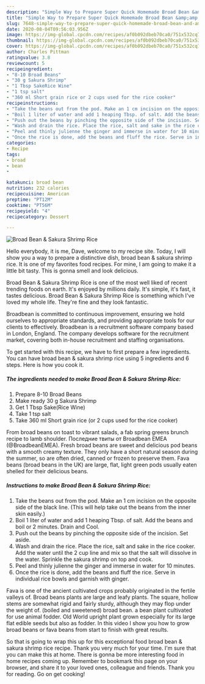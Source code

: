 ```yaml
---
description: "Simple Way to Prepare Super Quick Homemade Broad Bean &amp;amp; Sakura Shrimp Rice"
title: "Simple Way to Prepare Super Quick Homemade Broad Bean &amp;amp; Sakura Shrimp Rice"
slug: 7648-simple-way-to-prepare-super-quick-homemade-broad-bean-and-amp-sakura-shrimp-rice
date: 2020-08-04T09:56:03.956Z
image: https://img-global.cpcdn.com/recipes/af0b092dbeb70ca0/751x532cq70/broad-bean-sakura-shrimp-rice-recipe-main-photo.jpg
thumbnail: https://img-global.cpcdn.com/recipes/af0b092dbeb70ca0/751x532cq70/broad-bean-sakura-shrimp-rice-recipe-main-photo.jpg
cover: https://img-global.cpcdn.com/recipes/af0b092dbeb70ca0/751x532cq70/broad-bean-sakura-shrimp-rice-recipe-main-photo.jpg
author: Charles Pittman
ratingvalue: 3.8
reviewcount: 5
recipeingredient:
- "8-10 Broad Beans"
- "30 g Sakura Shrimp"
- "1 Tbsp SakeRice Wine"
- "1 tsp salt"
- "360 ml Short grain rice or 2 cups used for the rice cooker"
recipeinstructions:
- "Take the beans out from the pod. Make an 1 cm incision on the opposite side of the black line. (This will help take out the beans from the inner skin easily.)"
- "Boil 1 liter of water and add 1 heaping Tbsp. of salt. Add the beans and boil or 2 minutes. Drain and Cool."
- "Push out the beans by pinching the opposite side of the incision. Set aside."
- "Wash and drain the rice. Place the rice, salt and sake in the rice cooker. Add the water until the 2 cup line and mix so that the salt will dissolve in the water. Sprinkle the sakura shrimp on top and cook."
- "Peel and thinly julienne the ginger and immerse in water for 10 minutes."
- "Once the rice is done, add the beans and fluff the rice. Serve in individual rice bowls and garnish with ginger."
categories:
- Recipe
tags:
- broad
- bean
- 

katakunci: broad bean  
nutrition: 232 calories
recipecuisine: American
preptime: "PT12M"
cooktime: "PT56M"
recipeyield: "4"
recipecategory: Dessert

---
```



![Broad Bean &amp; Sakura Shrimp Rice](https://img-global.cpcdn.com/recipes/af0b092dbeb70ca0/751x532cq70/broad-bean-sakura-shrimp-rice-recipe-main-photo.jpg)

Hello everybody, it is me, Dave, welcome to my recipe site. Today, I will show you a way to prepare a distinctive dish, broad bean &amp; sakura shrimp rice. It is one of my favorites food recipes. For mine, I am going to make it a little bit tasty. This is gonna smell and look delicious.

Broad Bean &amp; Sakura Shrimp Rice is one of the most well liked of recent trending foods on earth. It's enjoyed by millions daily. It's simple, it's fast, it tastes delicious. Broad Bean &amp; Sakura Shrimp Rice is something which I've loved my whole life. They're fine and they look fantastic.

Broadbean is committed to continuous improvement, ensuring we hold ourselves to appropriate standards, and providing appropriate tools for our clients to effectively. Broadbean is a recruitment software company based in London, England. The company develops software for the recruitment market, covering both in-house recruitment and staffing organisations.


To get started with this recipe, we have to first prepare a few ingredients. You can have broad bean &amp; sakura shrimp rice using 5 ingredients and 6 steps. Here is how you cook it.

<!--inarticleads1-->

##### The ingredients needed to make Broad Bean &amp; Sakura Shrimp Rice:

1. Prepare 8-10 Broad Beans
1. Make ready 30 g Sakura Shrimp
1. Get 1 Tbsp Sake(Rice Wine)
1. Take 1 tsp salt
1. Take 360 ml Short grain rice (or 2 cups used for the rice cooker)


From broad beans on toast to vibrant salads, a fab spring greens brunch recipe to lamb shoulder. Последние твиты от Broadbean EMEA (@BroadbeanEMEA). Fresh broad beans are sweet and delicious pod beans with a smooth creamy texture. They only have a short natural season during the summer, so are often dried, canned or frozen to preserve them. Fava beans (broad beans in the UK) are large, flat, light green pods usually eaten shelled for their delicious beans. 

<!--inarticleads2-->

##### Instructions to make Broad Bean &amp; Sakura Shrimp Rice:

1. Take the beans out from the pod. Make an 1 cm incision on the opposite side of the black line. (This will help take out the beans from the inner skin easily.)
1. Boil 1 liter of water and add 1 heaping Tbsp. of salt. Add the beans and boil or 2 minutes. Drain and Cool.
1. Push out the beans by pinching the opposite side of the incision. Set aside.
1. Wash and drain the rice. Place the rice, salt and sake in the rice cooker. Add the water until the 2 cup line and mix so that the salt will dissolve in the water. Sprinkle the sakura shrimp on top and cook.
1. Peel and thinly julienne the ginger and immerse in water for 10 minutes.
1. Once the rice is done, add the beans and fluff the rice. Serve in individual rice bowls and garnish with ginger.


Fava is one of the ancient cultivated crops probably originated in the fertile valleys of. Broad beans plants are large and leafy plants. The square, hollow stems are somewhat rigid and fairly sturdy, although they may flop under the weight of. (boiled and sweetened) broad bean. a bean plant cultivated for use animal fodder. Old World upright plant grown especially for its large flat edible seeds but also as fodder. In this video I show you how to grow broad beans or fava beans from start to finish with great results. 

So that is going to wrap this up for this exceptional food broad bean &amp; sakura shrimp rice recipe. Thank you very much for your time. I'm sure that you can make this at home. There is gonna be more interesting food in home recipes coming up. Remember to bookmark this page on your browser, and share it to your loved ones, colleague and friends. Thank you for reading. Go on get cooking!
